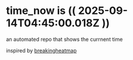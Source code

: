 # time_now is (( 2025-09-14T04:45:00.018Z ))

an automated repo that shows the currnent time

inspired by [breakingheatmap](https://github.com/breakingheatmap/breakingheatmap)